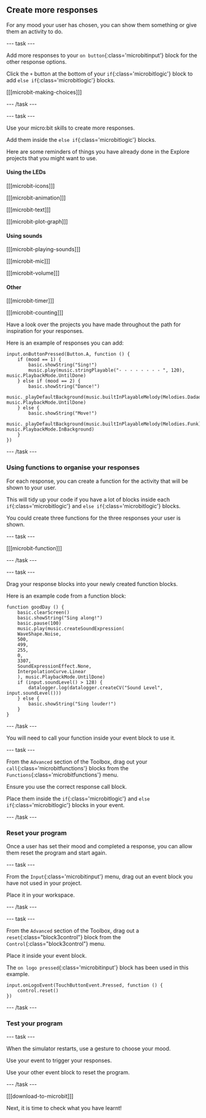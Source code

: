## Create more responses

For any mood your user has chosen, you can show them something or give them an activity to do.

--- task ---

Add more responses to your `on button`{:class='microbitinput'} block for the other response options.

Click the `+` button at the bottom of your `if`{:class='microbitlogic'} block to add `else if`{:class='microbitlogic'} blocks.

[[[microbit-making-choices]]]

--- /task ---

--- task ---

Use your micro:bit skills to create more responses. 

Add them inside the `else if`{:class='microbitlogic'} blocks.

Here are some reminders of things you have already done in the Explore projects that you might want to use.

#### Using the LEDs

[[[microbit-icons]]]

[[[microbit-animation]]]

[[[microbit-text]]]

[[[microbit-plot-graph]]]

#### Using sounds

[[[microbit-playing-sounds]]]

[[[microbit-mic]]]

[[[microbit-volume]]]

#### Other

[[[microbit-timer]]]

[[[microbit-counting]]]

Have a look over the projects you have made throughout the path for inspiration for your responses.

Here is an example of responses you can add:

```microbit
input.onButtonPressed(Button.A, function () {
    if (mood == 1) {
        basic.showString("Sing!")
        music.play(music.stringPlayable("- - - - - - - - ", 120), music.PlaybackMode.UntilDone)
    } else if (mood == 2) {
        basic.showString("Dance!")
        music._playDefaultBackground(music.builtInPlayableMelody(Melodies.Dadadadum), music.PlaybackMode.UntilDone)
    } else {
        basic.showString("Move!")
        music._playDefaultBackground(music.builtInPlayableMelody(Melodies.Funk), music.PlaybackMode.InBackground)
    }
})
```
--- /task ---


### Using functions to organise your responses

For each response, you can create a function for the activity that will be shown to your user. 

This will tidy up your code if you have a lot of blocks inside each `if`{:class='microbitlogic'} and `else if`{:class='microbitlogic'} blocks.

You could create three functions for the three responses your user is shown.

--- task ---

[[[microbit-function]]]

--- /task ---

--- task ---

Drag your response blocks into your newly created function blocks. 

Here is an example code from a function block:

```microbit
function goodDay () {
    basic.clearScreen()
    basic.showString("Sing along!")
    basic.pause(100)
    music.play(music.createSoundExpression(
    WaveShape.Noise,
    500,
    499,
    255,
    0,
    3307,
    SoundExpressionEffect.None,
    InterpolationCurve.Linear
    ), music.PlaybackMode.UntilDone)
    if (input.soundLevel() > 128) {
        datalogger.log(datalogger.createCV("Sound Level", input.soundLevel()))
    } else {
        basic.showString("Sing louder!")
    }
}
```

--- /task ---

You will need to call your function inside your event block to use it.

--- task ---

From the `Advanced` section of the Toolbox, drag out your `call`{:class='microbitfunctions'} blocks from the `Functions`{:class='microbitfunctions'} menu.

Ensure you use the correct response call block.

Place them inside the `if`{:class='microbitlogic'} and `else if`{:class='microbitlogic'} blocks in your event.

--- /task ---

### Reset your program

Once a user has set their mood and completed a response, you can allow them reset the program and start again.

--- task ---

From the `Input`{:class='microbitinput'} menu, drag out an event block you have not used in your project.

Place it in your workspace.

--- /task ---

--- task ---

From the `Advanced` section of the Toolbox, drag out a `reset`{:class="block3control"} block from the `Control`{:class="block3control"} menu.

Place it inside your event block.

The `on logo pressed`{:class='microbitinput'} block has been used in this example.

```microbit
input.onLogoEvent(TouchButtonEvent.Pressed, function () {
    control.reset()
})
```

--- /task ---

### Test your program

--- task ---

When the simulator restarts, use a gesture to choose your mood.

Use your event to trigger your responses.

Use your other event block to reset the program.

--- /task ---

[[[download-to-microbit]]]

Next, it is time to check what you have learnt!
